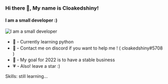 ### Hi there 👋, My name is Cloakedshiny!
#### I am a small developer :)
![I am a small developer ](https://api.creavite.co/out/aG4w1fTWuarcmal8_static.png)

- 📘・Currently learning python
- 💌・Contact me on discord if you want to help me ! ( cloakedshiny#5708 )
- 📇・My goal for 2022 is to have a stable business
- 💗・Also! leave a star :)

Skills: still learning...





